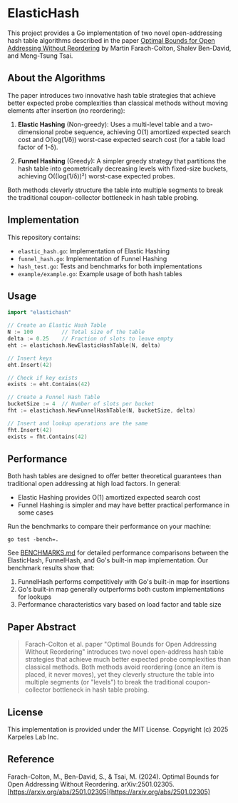 # ElasticHash

This project provides a Go implementation of two novel open-addressing hash table algorithms described in the paper [Optimal Bounds for Open Addressing Without Reordering](https://arxiv.org/abs/2501.02305) by Martin Farach-Colton, Shalev Ben-David, and Meng-Tsung Tsai.

## About the Algorithms

The paper introduces two innovative hash table strategies that achieve better expected probe complexities than classical methods without moving elements after insertion (no reordering):

1. **Elastic Hashing** (Non-greedy): Uses a multi-level table and a two-dimensional probe sequence, achieving O(1) amortized expected search cost and O(log(1/δ)) worst-case expected search cost (for a table load factor of 1-δ).

2. **Funnel Hashing** (Greedy): A simpler greedy strategy that partitions the hash table into geometrically decreasing levels with fixed-size buckets, achieving O((log(1/δ))²) worst-case expected probes.

Both methods cleverly structure the table into multiple segments to break the traditional coupon-collector bottleneck in hash table probing.

## Implementation

This repository contains:

- `elastic_hash.go`: Implementation of Elastic Hashing
- `funnel_hash.go`: Implementation of Funnel Hashing
- `hash_test.go`: Tests and benchmarks for both implementations
- `example/example.go`: Example usage of both hash tables

## Usage

```go
import "elastichash"

// Create an Elastic Hash Table
N := 100         // Total size of the table
delta := 0.25    // Fraction of slots to leave empty
eht := elastichash.NewElasticHashTable(N, delta)

// Insert keys
eht.Insert(42)

// Check if key exists
exists := eht.Contains(42)

// Create a Funnel Hash Table
bucketSize := 4  // Number of slots per bucket
fht := elastichash.NewFunnelHashTable(N, bucketSize, delta)

// Insert and lookup operations are the same
fht.Insert(42)
exists = fht.Contains(42)
```

## Performance

Both hash tables are designed to offer better theoretical guarantees than traditional open addressing at high load factors. In general:

- Elastic Hashing provides O(1) amortized expected search cost
- Funnel Hashing is simpler and may have better practical performance in some cases

Run the benchmarks to compare their performance on your machine:

```
go test -bench=.
```

See [BENCHMARKS.md](BENCHMARKS.md) for detailed performance comparisons between the ElasticHash, FunnelHash, and Go's built-in map implementation. Our benchmark results show that:

1. FunnelHash performs competitively with Go's built-in map for insertions
2. Go's built-in map generally outperforms both custom implementations for lookups
3. Performance characteristics vary based on load factor and table size

## Paper Abstract

> Farach-Colton et al. paper "Optimal Bounds for Open Addressing Without Reordering" introduces two novel open-address hash table strategies that achieve much better expected probe complexities than classical methods. Both methods avoid reordering (once an item is placed, it never moves), yet they cleverly structure the table into multiple segments (or "levels") to break the traditional coupon-collector bottleneck in hash table probing.

## License

This implementation is provided under the MIT License. Copyright (c) 2025 Karpeles Lab Inc.

## Reference

Farach-Colton, M., Ben-David, S., & Tsai, M. (2024). Optimal Bounds for Open Addressing Without Reordering. arXiv:2501.02305. [https://arxiv.org/abs/2501.02305](https://arxiv.org/abs/2501.02305)